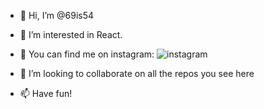 - 👋 Hi, I’m @69is54
- 👀 I’m interested in React.
- 🌱 You can find me on instagram: ![instagram]((https://www.instagram.com/collie_cocky/))

- 💞️ I’m looking to collaborate on all the repos you see here
- 📫 Have fun!

<!---
69is54/69is54 is a ✨ special ✨ repository because its `README.md` (this file) appears on your GitHub profile.
You can click the Preview link to take a look at your changes.
--->
